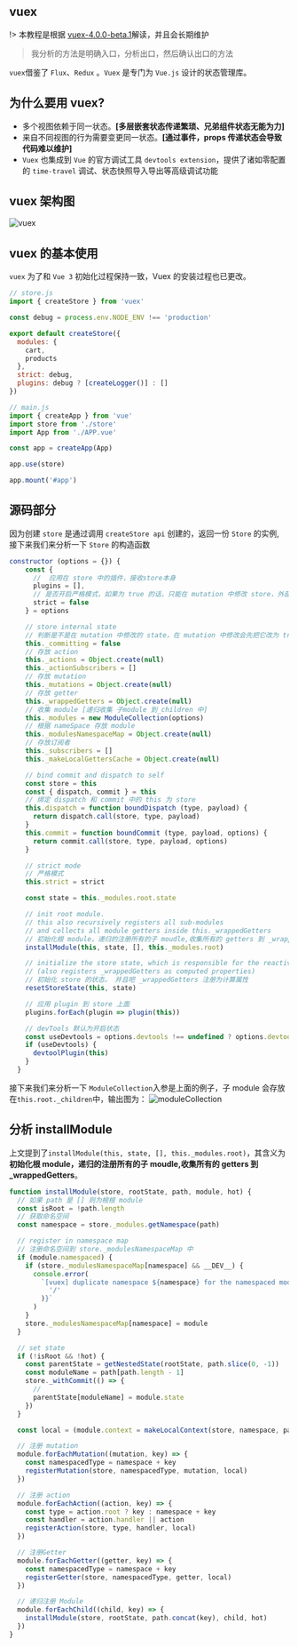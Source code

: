 ## vuex

!> 本教程是根据 [vuex-4.0.0-beta.1](https://github.com/vuejs/vuex/tree/v4.0.0-beta.1)解读，并且会长期维护

> 我分析的方法是明确入口，分析出口，然后确认出口的方法

`vuex`借鉴了 `Flux`、`Redux` 。`Vuex` 是专门为 `Vue.js` 设计的状态管理库。

## 为什么要用 vuex?

- 多个视图依赖于同一状态。**[多层嵌套状态传递繁琐、兄弟组件状态无能为力]**
- 来自不同视图的行为需要变更同一状态。**[通过事件，props 传递状态会导致代码难以维护]**
- `Vuex` 也集成到 `Vue` 的官方调试工具 `devtools extension`，提供了诸如零配置的 `time-travel` 调试、状态快照导入导出等高级调试功能

## vuex 架构图

![vuex](./images/vuex.png)

## vuex 的基本使用

`vuex` 为了和 `Vue 3` 初始化过程保持一致，Vuex 的安装过程也已更改。

```javascript
// store.js
import { createStore } from 'vuex'

const debug = process.env.NODE_ENV !== 'production'

export default createStore({
  modules: {
    cart,
    products
  },
  strict: debug,
  plugins: debug ? [createLogger()] : []
})
```

```javascript
// main.js
import { createApp } from 'vue'
import store from './store'
import App from './APP.vue'

const app = createApp(App)

app.use(store)

app.mount('#app')
```

## 源码部分

因为创建 `store` 是通过调用 `createStore api` 创建的，返回一份 `Store` 的实例, 接下来我们来分析一下 `Store` 的构造函数

```javascript
constructor (options = {}) {
    const {
      //  应用在 store 中的插件，接收store本身
      plugins = [],
      // 是否开启严格模式，如果为 true 的话，只能在 mutation 中修改 store，外部修改会报错
      strict = false
    } = options

    // store internal state
    // 判断是不是在 mutation 中修改的 state，在 mutation 中修改会先把它改为 true
    this._committing = false
    // 存放 action
    this._actions = Object.create(null)
    this._actionSubscribers = []
    // 存放 mutation
    this._mutations = Object.create(null)
    // 存放 getter
    this._wrappedGetters = Object.create(null)
    // 收集 module [递归收集 子module 到_children 中]
    this._modules = new ModuleCollection(options)
    // 根据 nameSpace 存放 module
    this._modulesNamespaceMap = Object.create(null)
    // 存放订阅者
    this._subscribers = []
    this._makeLocalGettersCache = Object.create(null)

    // bind commit and dispatch to self
    const store = this
    const { dispatch, commit } = this
    // 绑定 dispatch 和 commit 中的 this 为 store
    this.dispatch = function boundDispatch (type, payload) {
      return dispatch.call(store, type, payload)
    }
    this.commit = function boundCommit (type, payload, options) {
      return commit.call(store, type, payload, options)
    }

    // strict mode
    // 严格模式
    this.strict = strict

    const state = this._modules.root.state

    // init root module.
    // this also recursively registers all sub-modules
    // and collects all module getters inside this._wrappedGetters
    // 初始化根 module，递归的注册所有的子 moudle,收集所有的 getters 到 _wrappedGetters
    installModule(this, state, [], this._modules.root)

    // initialize the store state, which is responsible for the reactivity
    // (also registers _wrappedGetters as computed properties)
    // 初始化 store 的状态， 并且吧 _wrappedGetters 注册为计算属性
    resetStoreState(this, state)

    // 应用 plugin 到 store 上面
    plugins.forEach(plugin => plugin(this))

    // devTools 默认为开启状态
    const useDevtools = options.devtools !== undefined ? options.devtools : /* Vue.config.devtools */ true
    if (useDevtools) {
      devtoolPlugin(this)
    }
  }
```

接下来我们来分析一下 `ModuleCollection`入参是上面的例子，子 module 会存放在`this.root._children`中，输出图为：
![moduleCollection](./images/moduleCollection.png)

## 分析 installModule

上文提到了`installModule(this, state, [], this._modules.root)`，其含义为**初始化根 module，递归的注册所有的子 moudle,收集所有的 getters 到 \_wrappedGetters**。

```javascript
function installModule(store, rootState, path, module, hot) {
  // 如果 path 是 [] 则为根根 module
  const isRoot = !path.length
  // 获取命名空间
  const namespace = store._modules.getNamespace(path)

  // register in namespace map
  // 注册命名空间到 store._modulesNamespaceMap 中
  if (module.namespaced) {
    if (store._modulesNamespaceMap[namespace] && __DEV__) {
      console.error(
        `[vuex] duplicate namespace ${namespace} for the namespaced module ${path.join(
          '/'
        )}`
      )
    }
    store._modulesNamespaceMap[namespace] = module
  }

  // set state
  if (!isRoot && !hot) {
    const parentState = getNestedState(rootState, path.slice(0, -1))
    const moduleName = path[path.length - 1]
    store._withCommit(() => {
      //
      parentState[moduleName] = module.state
    })
  }

  const local = (module.context = makeLocalContext(store, namespace, path))

  // 注册 mutation
  module.forEachMutation((mutation, key) => {
    const namespacedType = namespace + key
    registerMutation(store, namespacedType, mutation, local)
  })

  // 注册 action
  module.forEachAction((action, key) => {
    const type = action.root ? key : namespace + key
    const handler = action.handler || action
    registerAction(store, type, handler, local)
  })

  // 注册Getter
  module.forEachGetter((getter, key) => {
    const namespacedType = namespace + key
    registerGetter(store, namespacedType, getter, local)
  })

  // 递归注册 Module
  module.forEachChild((child, key) => {
    installModule(store, rootState, path.concat(key), child, hot)
  })
}
```
